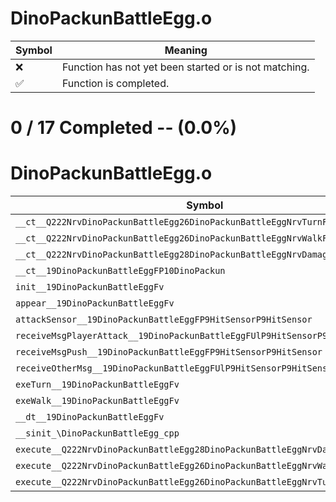 # DinoPackunBattleEgg.o
| Symbol | Meaning 
| ------------- | ------------- 
| :x: | Function has not yet been started or is not matching. 
| :white_check_mark: | Function is completed. 


# 0 / 17 Completed -- (0.0%)
# DinoPackunBattleEgg.o
| Symbol | Decompiled? |
| ------------- | ------------- |
| `__ct__Q222NrvDinoPackunBattleEgg26DinoPackunBattleEggNrvTurnFv` | :x: |
| `__ct__Q222NrvDinoPackunBattleEgg26DinoPackunBattleEggNrvWalkFv` | :x: |
| `__ct__Q222NrvDinoPackunBattleEgg28DinoPackunBattleEggNrvDamageFv` | :x: |
| `__ct__19DinoPackunBattleEggFP10DinoPackun` | :x: |
| `init__19DinoPackunBattleEggFv` | :x: |
| `appear__19DinoPackunBattleEggFv` | :x: |
| `attackSensor__19DinoPackunBattleEggFP9HitSensorP9HitSensor` | :x: |
| `receiveMsgPlayerAttack__19DinoPackunBattleEggFUlP9HitSensorP9HitSensor` | :x: |
| `receiveMsgPush__19DinoPackunBattleEggFP9HitSensorP9HitSensor` | :x: |
| `receiveOtherMsg__19DinoPackunBattleEggFUlP9HitSensorP9HitSensor` | :x: |
| `exeTurn__19DinoPackunBattleEggFv` | :x: |
| `exeWalk__19DinoPackunBattleEggFv` | :x: |
| `__dt__19DinoPackunBattleEggFv` | :x: |
| `__sinit_\DinoPackunBattleEgg_cpp` | :x: |
| `execute__Q222NrvDinoPackunBattleEgg28DinoPackunBattleEggNrvDamageCFP5Spine` | :x: |
| `execute__Q222NrvDinoPackunBattleEgg26DinoPackunBattleEggNrvWalkCFP5Spine` | :x: |
| `execute__Q222NrvDinoPackunBattleEgg26DinoPackunBattleEggNrvTurnCFP5Spine` | :x: |
